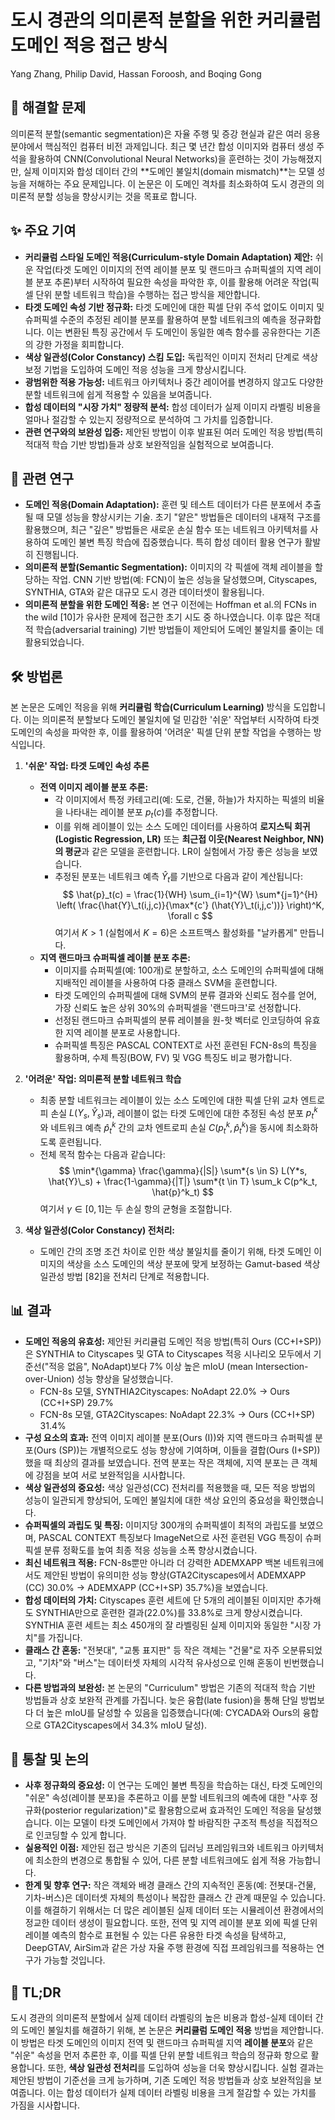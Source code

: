 # 도시 경관의 의미론적 분할을 위한 커리큘럼 도메인 적응 접근 방식

Yang Zhang, Philip David, Hassan Foroosh, and Boqing Gong

## 🧩 해결할 문제

의미론적 분할(semantic segmentation)은 자율 주행 및 증강 현실과 같은 여러 응용 분야에서 핵심적인 컴퓨터 비전 과제입니다. 최근 몇 년간 합성 이미지와 컴퓨터 생성 주석을 활용하여 CNN(Convolutional Neural Networks)을 훈련하는 것이 가능해졌지만, 실제 이미지와 합성 데이터 간의 **도메인 불일치(domain mismatch)**는 모델 성능을 저해하는 주요 문제입니다. 이 논문은 이 도메인 격차를 최소화하여 도시 경관의 의미론적 분할 성능을 향상시키는 것을 목표로 합니다.

## ✨ 주요 기여

- **커리큘럼 스타일 도메인 적응(Curriculum-style Domain Adaptation) 제안:** 쉬운 작업(타겟 도메인 이미지의 전역 레이블 분포 및 랜드마크 슈퍼픽셀의 지역 레이블 분포 추론)부터 시작하여 필요한 속성을 파악한 후, 이를 활용해 어려운 작업(픽셀 단위 분할 네트워크 학습)을 수행하는 접근 방식을 제안합니다.
- **타겟 도메인 속성 기반 정규화:** 타겟 도메인에 대한 픽셀 단위 주석 없이도 이미지 및 슈퍼픽셀 수준의 추정된 레이블 분포를 활용하여 분할 네트워크의 예측을 정규화합니다. 이는 변환된 특징 공간에서 두 도메인이 동일한 예측 함수를 공유한다는 기존의 강한 가정을 회피합니다.
- **색상 일관성(Color Constancy) 스킴 도입:** 독립적인 이미지 전처리 단계로 색상 보정 기법을 도입하여 도메인 적응 성능을 크게 향상시킵니다.
- **광범위한 적용 가능성:** 네트워크 아키텍처나 중간 레이어를 변경하지 않고도 다양한 분할 네트워크에 쉽게 적용할 수 있음을 보여줍니다.
- **합성 데이터의 "시장 가치" 정량적 분석:** 합성 데이터가 실제 이미지 라벨링 비용을 얼마나 절감할 수 있는지 정량적으로 분석하여 그 가치를 입증합니다.
- **관련 연구와의 보완성 입증:** 제안된 방법이 이후 발표된 여러 도메인 적응 방법(특히 적대적 학습 기반 방법)들과 상호 보완적임을 실험적으로 보여줍니다.

## 📎 관련 연구

- **도메인 적응(Domain Adaptation):** 훈련 및 테스트 데이터가 다른 분포에서 추출될 때 모델 성능을 향상시키는 기술. 초기 "얕은" 방법들은 데이터의 내재적 구조를 활용했으며, 최근 "깊은" 방법들은 새로운 손실 함수 또는 네트워크 아키텍처를 사용하여 도메인 불변 특징 학습에 집중했습니다. 특히 합성 데이터 활용 연구가 활발히 진행됩니다.
- **의미론적 분할(Semantic Segmentation):** 이미지의 각 픽셀에 객체 레이블을 할당하는 작업. CNN 기반 방법(예: FCN)이 높은 성능을 달성했으며, Cityscapes, SYNTHIA, GTA와 같은 대규모 도시 경관 데이터셋이 활용됩니다.
- **의미론적 분할을 위한 도메인 적응:** 본 연구 이전에는 Hoffman et al.의 FCNs in the wild [10]가 유사한 문제에 접근한 초기 시도 중 하나였습니다. 이후 많은 적대적 학습(adversarial training) 기반 방법들이 제안되어 도메인 불일치를 줄이는 데 활용되었습니다.

## 🛠️ 방법론

본 논문은 도메인 적응을 위해 **커리큘럼 학습(Curriculum Learning)** 방식을 도입합니다. 이는 의미론적 분할보다 도메인 불일치에 덜 민감한 '쉬운' 작업부터 시작하여 타겟 도메인의 속성을 파악한 후, 이를 활용하여 '어려운' 픽셀 단위 분할 작업을 수행하는 방식입니다.

1. **'쉬운' 작업: 타겟 도메인 속성 추론**

   - **전역 이미지 레이블 분포 추론:**
     - 각 이미지에서 특정 카테고리(예: 도로, 건물, 하늘)가 차지하는 픽셀의 비율을 나타내는 레이블 분포 $p_t(c)$를 추정합니다.
     - 이를 위해 레이블이 있는 소스 도메인 데이터를 사용하여 **로지스틱 회귀(Logistic Regression, LR)** 또는 **최근접 이웃(Nearest Neighbor, NN)의 평균**과 같은 모델을 훈련합니다. LR이 실험에서 가장 좋은 성능을 보였습니다.
     - 추정된 분포는 네트워크 예측 $\hat{Y}_t$를 기반으로 다음과 같이 계산됩니다:
       $$ \hat{p}_t(c) = \frac{1}{WH} \sum_{i=1}^{W} \sum*{j=1}^{H} \left( \frac{\hat{Y}\_t(i,j,c)}{\max*{c'} (\hat{Y}\_t(i,j,c'))} \right)^K, \forall c $$
            여기서 $K > 1$ (실험에서 $K=6$)은 소프트맥스 활성화를 "날카롭게" 만듭니다.
   - **지역 랜드마크 슈퍼픽셀 레이블 분포 추론:**
     - 이미지를 슈퍼픽셀(예: 100개)로 분할하고, 소스 도메인의 슈퍼픽셀에 대해 지배적인 레이블을 사용하여 다중 클래스 SVM을 훈련합니다.
     - 타겟 도메인의 슈퍼픽셀에 대해 SVM의 분류 결과와 신뢰도 점수를 얻어, 가장 신뢰도 높은 상위 30%의 슈퍼픽셀을 '랜드마크'로 선정합니다.
     - 선정된 랜드마크 슈퍼픽셀의 분류 레이블을 원-핫 벡터로 인코딩하여 유효한 지역 레이블 분포로 사용합니다.
     - 슈퍼픽셀 특징은 PASCAL CONTEXT로 사전 훈련된 FCN-8s의 특징을 활용하며, 수제 특징(BOW, FV) 및 VGG 특징도 비교 평가합니다.

2. **'어려운' 작업: 의미론적 분할 네트워크 학습**

   - 최종 분할 네트워크는 레이블이 있는 소스 도메인에 대한 픽셀 단위 교차 엔트로피 손실 $L(Y_s, \hat{Y}_s)$과, 레이블이 없는 타겟 도메인에 대한 추정된 속성 분포 $p_t^k$와 네트워크 예측 $\hat{p}_t^k$ 간의 교차 엔트로피 손실 $C(p_t^k, \hat{p}_t^k)$을 동시에 최소화하도록 훈련됩니다.
   - 전체 목적 함수는 다음과 같습니다:
     $$ \min*{\gamma} \frac{\gamma}{|S|} \sum*{s \in S} L(Y*s, \hat{Y}\_s) + \frac{1-\gamma}{|T|} \sum*{t \in T} \sum_k C(p^k_t, \hat{p}^k_t) $$
        여기서 $\gamma \in [0,1]$는 두 손실 항의 균형을 조절합니다.

3. **색상 일관성(Color Constancy) 전처리:**
   - 도메인 간의 조명 조건 차이로 인한 색상 불일치를 줄이기 위해, 타겟 도메인 이미지의 색상을 소스 도메인의 색상 분포에 맞게 보정하는 Gamut-based 색상 일관성 방법 [82]을 전처리 단계로 적용합니다.

## 📊 결과

- **도메인 적응의 유효성:** 제안된 커리큘럼 도메인 적응 방법(특히 Ours (CC+I+SP))은 SYNTHIA to Cityscapes 및 GTA to Cityscapes 적응 시나리오 모두에서 기준선("적응 없음", NoAdapt)보다 7% 이상 높은 mIoU (mean Intersection-over-Union) 성능 향상을 달성했습니다.
  - FCN-8s 모델, SYNTHIA2Cityscapes: NoAdapt 22.0% $\rightarrow$ Ours (CC+I+SP) 29.7%
  - FCN-8s 모델, GTA2Cityscapes: NoAdapt 22.3% $\rightarrow$ Ours (CC+I+SP) 31.4%
- **구성 요소의 효과:** 전역 이미지 레이블 분포(Ours (I))와 지역 랜드마크 슈퍼픽셀 분포(Ours (SP))는 개별적으로도 성능 향상에 기여하며, 이들을 결합(Ours (I+SP))했을 때 최상의 결과를 보였습니다. 전역 분포는 작은 객체에, 지역 분포는 큰 객체에 강점을 보여 서로 보완적임을 시사합니다.
- **색상 일관성의 중요성:** 색상 일관성(CC) 전처리를 적용했을 때, 모든 적응 방법의 성능이 일관되게 향상되어, 도메인 불일치에 대한 색상 요인의 중요성을 확인했습니다.
- **슈퍼픽셀의 과립도 및 특징:** 이미지당 300개의 슈퍼픽셀이 최적의 과립도를 보였으며, PASCAL CONTEXT 특징보다 ImageNet으로 사전 훈련된 VGG 특징이 슈퍼픽셀 분류 정확도를 높여 최종 적응 성능을 소폭 향상시켰습니다.
- **최신 네트워크 적용:** FCN-8s뿐만 아니라 더 강력한 ADEMXAPP 백본 네트워크에서도 제안된 방법이 유의미한 성능 향상(GTA2Cityscapes에서 ADEMXAPP (CC) 30.0% $\rightarrow$ ADEMXAPP (CC+I+SP) 35.7%)을 보였습니다.
- **합성 데이터의 가치:** Cityscapes 훈련 세트에 단 5개의 레이블된 이미지만 추가해도 SYNTHIA만으로 훈련한 결과(22.0%)를 33.8%로 크게 향상시켰습니다. SYNTHIA 훈련 세트는 최소 450개의 잘 라벨링된 실제 이미지와 동일한 "시장 가치"를 가집니다.
- **클래스 간 혼동:** "전봇대", "교통 표지판" 등 작은 객체는 "건물"로 자주 오분류되었고, "기차"와 "버스"는 데이터셋 자체의 시각적 유사성으로 인해 혼동이 빈번했습니다.
- **다른 방법과의 보완성:** 본 논문의 "Curriculum" 방법은 기존의 적대적 학습 기반 방법들과 상호 보완적 관계를 가집니다. 늦은 융합(late fusion)을 통해 단일 방법보다 더 높은 mIoU를 달성할 수 있음을 입증했습니다(예: CYCADA와 Ours의 융합으로 GTA2Cityscapes에서 34.3% mIoU 달성).

## 🧠 통찰 및 논의

- **사후 정규화의 중요성:** 이 연구는 도메인 불변 특징을 학습하는 대신, 타겟 도메인의 "쉬운" 속성(레이블 분포)을 추론하고 이를 분할 네트워크의 예측에 대한 "사후 정규화(posterior regularization)"로 활용함으로써 효과적인 도메인 적응을 달성했습니다. 이는 모델이 타겟 도메인에서 가져야 할 바람직한 구조적 특성을 직접적으로 인코딩할 수 있게 합니다.
- **실용적인 이점:** 제안된 접근 방식은 기존의 딥러닝 프레임워크와 네트워크 아키텍처에 최소한의 변경으로 통합될 수 있어, 다른 분할 네트워크에도 쉽게 적용 가능합니다.
- **한계 및 향후 연구:** 작은 객체와 배경 클래스 간의 지속적인 혼동(예: 전봇대-건물, 기차-버스)은 데이터셋 자체의 특성이나 복잡한 클래스 간 관계 때문일 수 있습니다. 이를 해결하기 위해서는 더 많은 레이블된 실제 데이터 또는 시뮬레이션 환경에서의 정교한 데이터 생성이 필요합니다. 또한, 전역 및 지역 레이블 분포 외에 픽셀 단위 레이블 예측의 함수로 표현될 수 있는 다른 유용한 타겟 속성을 탐색하고, DeepGTAV, AirSim과 같은 가상 자율 주행 환경에 직접 프레임워크를 적용하는 연구가 가능할 것입니다.

## 📌 TL;DR

도시 경관의 의미론적 분할에서 실제 데이터 라벨링의 높은 비용과 합성-실제 데이터 간의 도메인 불일치를 해결하기 위해, 본 논문은 **커리큘럼 도메인 적응** 방법을 제안합니다. 이 방법은 타겟 도메인의 이미지 전역 및 랜드마크 슈퍼픽셀 지역 **레이블 분포**와 같은 "쉬운" 속성을 먼저 추론한 후, 이를 픽셀 단위 분할 네트워크 학습의 정규화 항으로 활용합니다. 또한, **색상 일관성 전처리**를 도입하여 성능을 더욱 향상시킵니다. 실험 결과는 제안된 방법이 기준선을 크게 능가하며, 기존 도메인 적응 방법들과 상호 보완적임을 보여줍니다. 이는 합성 데이터가 실제 데이터 라벨링 비용을 크게 절감할 수 있는 가치를 가짐을 시사합니다.
